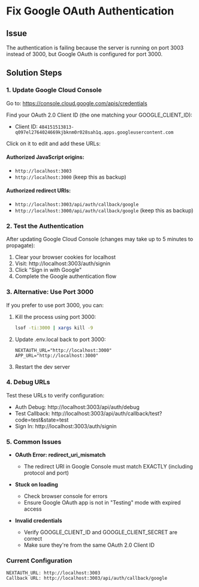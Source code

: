 # Fix Google OAuth Authentication

## Issue
The authentication is failing because the server is running on port 3003 instead of 3000, but Google OAuth is configured for port 3000.

## Solution Steps

### 1. Update Google Cloud Console

Go to: https://console.cloud.google.com/apis/credentials

Find your OAuth 2.0 Client ID (the one matching your GOOGLE_CLIENT_ID):
- Client ID: `484151513813-q097el2764024669kjbknm0r028sah1q.apps.googleusercontent.com`

Click on it to edit and add these URLs:

#### Authorized JavaScript origins:
- `http://localhost:3003`
- `http://localhost:3000` (keep this as backup)

#### Authorized redirect URIs:
- `http://localhost:3003/api/auth/callback/google`
- `http://localhost:3000/api/auth/callback/google` (keep this as backup)

### 2. Test the Authentication

After updating Google Cloud Console (changes may take up to 5 minutes to propagate):

1. Clear your browser cookies for localhost
2. Visit: http://localhost:3003/auth/signin
3. Click "Sign in with Google"
4. Complete the Google authentication flow

### 3. Alternative: Use Port 3000

If you prefer to use port 3000, you can:

1. Kill the process using port 3000:
   ```bash
   lsof -ti:3000 | xargs kill -9
   ```

2. Update .env.local back to port 3000:
   ```
   NEXTAUTH_URL="http://localhost:3000"
   APP_URL="http://localhost:3000"
   ```

3. Restart the dev server

### 4. Debug URLs

Test these URLs to verify configuration:
- Auth Debug: http://localhost:3003/api/auth/debug
- Test Callback: http://localhost:3003/api/auth/callback/test?code=test&state=test
- Sign In: http://localhost:3003/auth/signin

### 5. Common Issues

- **OAuth Error: redirect_uri_mismatch**
  - The redirect URI in Google Console must match EXACTLY (including protocol and port)
  
- **Stuck on loading**
  - Check browser console for errors
  - Ensure Google OAuth app is not in "Testing" mode with expired access
  
- **Invalid credentials**
  - Verify GOOGLE_CLIENT_ID and GOOGLE_CLIENT_SECRET are correct
  - Make sure they're from the same OAuth 2.0 Client ID

### Current Configuration

```
NEXTAUTH_URL: http://localhost:3003
Callback URL: http://localhost:3003/api/auth/callback/google
```